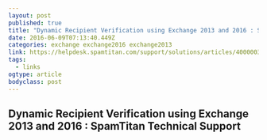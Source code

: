 ```yaml
---
layout: post 
published: true 
title: "Dynamic Recipient Verification using Exchange 2013 and 2016 : SpamTitan Technical Support " 
date: 2016-06-09T07:13:40.449Z 
categories: exchange exchange2016 exchange2013
link: https://helpdesk.spamtitan.com/support/solutions/articles/4000003763-dynamic-recipient-verification-using-exchange-2013-and-2016 
tags:
  - links
ogtype: article 
bodyclass: post 
---
```


## Dynamic Recipient Verification using Exchange 2013 and 2016 : SpamTitan Technical Support

